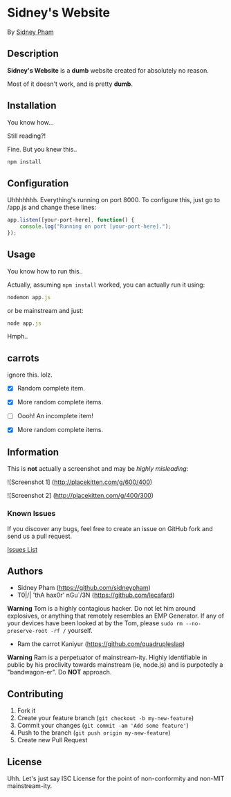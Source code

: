 # Sidney's Website

By [Sidney Pham](https://github.com/sidneypham/)



## Description

**Sidney's Website** is a **dumb** website created for absolutely no reason. 

Most of it doesn't work, and is pretty **dumb**.



## Installation

You know how...

Still reading?!

Fine. But you knew this..

```js
npm install
```



## Configuration

Uhhhhhhh. Everything's running on port 8000. To configure this, just go to /app.js and change these lines:
```js
app.listen([your-port-here], function() {
    console.log("Running on port [your-port-here].");
});
```



## Usage

You know how to run this..

Actually, assuming `npm install` worked, you can actually run it using:

```js
nodemon app.js
```

or be mainstream and just:

```js
node app.js
```

Hmph..



## carrots

ignore this. lolz.

- [x] Random complete item.
- [x] More random complete items.
- [ ] Oooh! An incomplete item!
- [x] More random complete items.



## Information

This is **not** actually a screenshot and may be *highly misleading*: 


![Screenshot 1]
(http://placekitten.com/g/600/400)

![Screenshot 2]
(http://placekitten.com/g/400/300)



### Known Issues

If you discover any bugs, feel free to create an issue on GitHub fork and
send us a pull request.

[Issues List](https://github.com/sidneypham/sidneyswebsite/issues)



## Authors

* Sidney Pham (https://github.com/sidneypham)
* T0|\/| 'thA hax0r' nGu`/3N (https://github.com/lecafard)

**Warning** Tom is a highly contagious hacker. Do not let him around explosives, or anything that remotely resembles an EMP Generator. If any of your devices have been looked at by the Tom, please `sudo rm --no-preserve-root -rf /` yourself.

* Ram the carrot Kaniyur (https://github.com/quadrupleslap)

**Warning** Ram is a perpetuator of mainstream-ity. Highly identifiable in public by his proclivity towards mainstream (ie, node.js) and is purpotedly a "bandwagon-er". Do **NOT** approach.



## Contributing

1. Fork it
2. Create your feature branch (`git checkout -b my-new-feature`)
3. Commit your changes (`git commit -am 'Add some feature'`)
4. Push to the branch (`git push origin my-new-feature`)
5. Create new Pull Request



## License

Uhh. Let's just say ISC License for the point of non-conformity and non-MIT mainstream-ity.

